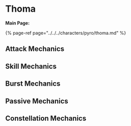 # Thoma

**Main Page:**

{% page-ref page="../../../characters/pyro/thoma.md" %}

## Attack Mechanics

## Skill Mechanics

## Burst Mechanics

## Passive Mechanics

## Constellation Mechanics